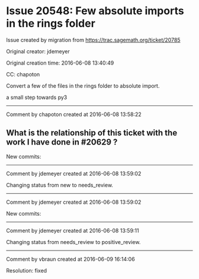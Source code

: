 # Issue 20548: Few absolute imports in the rings folder

Issue created by migration from https://trac.sagemath.org/ticket/20785

Original creator: jdemeyer

Original creation time: 2016-06-08 13:40:49

CC:  chapoton

Convert a few of the files in the rings folder to absolute import.

a small step towards py3


---

Comment by chapoton created at 2016-06-08 13:58:22

What is the relationship of this ticket with the work I have done in #20629 ?
----
New commits:


---

Comment by jdemeyer created at 2016-06-08 13:59:02

Changing status from new to needs_review.


---

Comment by jdemeyer created at 2016-06-08 13:59:02

New commits:


---

Comment by jdemeyer created at 2016-06-08 13:59:11

Changing status from needs_review to positive_review.


---

Comment by vbraun created at 2016-06-09 16:14:06

Resolution: fixed
